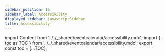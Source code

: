 ```yaml
---
sidebar_position: 15
sidebar_label: Accessibility
displayed_sidebar: javascriptSidebar
title: Accessibility
---
```


import Content from '../../_shared/eventcalendar/accessibility.mdx';
import { toc as TOC } from '../../_shared/eventcalendar/accessibility.mdx';
export const toc = [...TOC];

<Content />